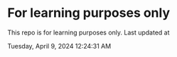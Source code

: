 # For learning purposes only
This repo is for learning purposes only.
Last updated at

Tuesday, April 9, 2024 12:24:31 AM

